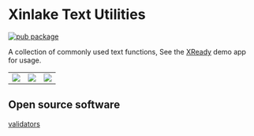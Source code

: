 # Xinlake Text Utilities

[![pub package](https://img.shields.io/pub/v/xinlake_text.svg?color=blue&style=flat-square)](https://pub.dev/packages/xinlake_text)

A collection of commonly used text functions, See the [XReady](https://github.com/xinlake/armoury/tree/main/xready) demo app for usage.

<p>
<table>
    <tr>
        <td><img src="../../xready/.lfs/Screen/Android/l-3.png"/></td>
        <td><img src="../../xready/.lfs/Screen/Android/l-5.png"/></td>
        <td><img src="../../xready/.lfs/Screen/Android/l-4.png"/></td>
    </tr>
</table>
</p>

## Open source software
[validators](https://github.com/dart-league/validators)
